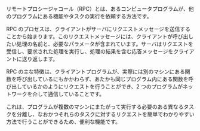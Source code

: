 リモートプロシージャコール（RPC）とは、あるコンピュータプログラムが、他のプログラムにある機能やタスクの実行を依頼する方法です。

RPC のプロセスは、クライアントがサーバにリクエストメッセージを送信することから始まります。このリクエストメッセージには、クライアントが呼び出したい処理の名前と、必要なパラメータが含まれています。サーバはリクエストを受信し、要求された処理を実行し、処理の結果を含む応答メッセージをクライアントに送り返します。

RPC の主な特徴は、クライアントプログラムが、実際には別のマシンにある関数を呼び出しているにもかかわらず、あたかも同じプログラム内にある関数を呼び出しているかのようにリクエストを行うことができ、2 つのプログラムがネットワークを介して通信していることです。

これは、プログラムが複数のマシンにまたがって実行する必要のある異なるタスクを分離し、なおかつそれらのタスクに対するリクエストを簡単でわかりやすい方法で行うことができるため、便利な機能です。

